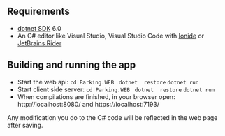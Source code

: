 
## Requirements

* [dotnet SDK](https://www.microsoft.com/net/download/core) 6.0 
* An C# editor like Visual Studio, Visual Studio Code with [Ionide](http://ionide.io/) or [JetBrains Rider](https://www.jetbrains.com/rider/)

## Building and running the app

* Start the web api: `cd Parking.WEB `
					 `dotnet  restore`
					 `dotnet run`
* Start client side server: `cd Parking.WEB `
							`dotnet  restore`
					 		`dotnet run`			
* When compilations are finished, in your browser open: http://localhost:8080/ and https://localhost:7193/

Any modification you do to the C# code will be reflected in the web page after saving.
